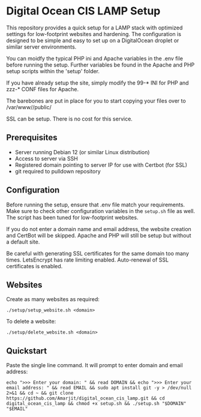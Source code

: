 # Digital Ocean CIS LAMP Setup

This repository provides a quick setup for a LAMP stack with optimized settings for low-footprint websites and hardening. The configuration is designed to be simple and easy to set up on a DigitalOcean droplet or similar server environments.

You can moidfy the typical PHP ini  and Apache variables in the .env file before running the setup. Further variables be found in the Apache and PHP setup scripts within the 'setup' folder.

If you have already setup the site, simply modify the 99-* INI for PHP and zzz-* CONF files for Apache.

The barebones are put in place for you to start copying your files over to /var/www/<DOMAIN>/public/

SSL can be setup. There is no cost for this service.

## Prerequisites

- Server running Debian 12 (or similar Linux distribution)
- Access to server via SSH
- Registered domain pointing to server IP for use with Certbot (for SSL)
- git required to pulldown repository

## Configuration

Before running the setup, ensure that .env file match your requirements. Make sure to check other configuration variables in the `setup.sh` file as well. The script has been tuned for low-footprint websites.

If you do not enter a domain name and email address, the website creation and CertBot will be skipped. Apache and PHP will still be setup but without a default site.

Be careful with generating SSL certificates for the same domain too many times. LetsEncrypt has rate limiting enabled. Auto-renewal of SSL certificates is enabled.

## Websites

Create as many websites as required:

    ./setup/setup_website.sh <domain>

To delete a website:

    ./setup/delete_website.sh <domain>

## Quickstart

Paste the single line command. It will prompt to enter domain and email address:

    echo ">>> Enter your domain: " && read DOMAIN && echo ">>> Enter your email address: " && read EMAIL && sudo apt install git -y > /dev/null 2>&1 && cd ~ && git clone https://github.com/Amarjit/digital_ocean_cis_lamp.git && cd digital_ocean_cis_lamp && chmod +x setup.sh && ./setup.sh "$DOMAIN" "$EMAIL"
